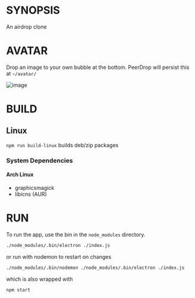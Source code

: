 # SYNOPSIS
An airdrop clone

# AVATAR

Drop an image to your own bubble at the bottom. PeerDrop will persist this at `~/avatar/`

![image](https://cloud.githubusercontent.com/assets/170145/25565945/3aaed0e0-2dd1-11e7-8960-4e29b5ae6274.png)


# BUILD

## Linux

`npm run build-linux` builds deb/zip packages

### System Dependencies

#### Arch Linux

* graphicsmagick
* libicns (AUR)

# RUN
To run the app, use the bin in the `node_modules` directory.

```bash
./node_modules/.bin/electron ./index.js
```

or run with nodemon to restart on changes

```bash
./node_modules/.bin/nodemon ./node_modules/.bin/electron ./index.js
```

which is also wrapped with

```bash
npm start
```
